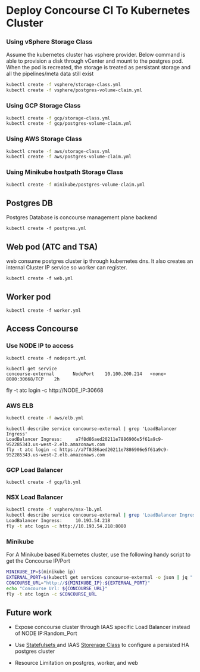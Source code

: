 # Deploy Concourse CI To Kubernetes Cluster

### Using vSphere Storage Class

Assume the kubernetes cluster has vsphere provider. Below command is able to provision a disk through vCenter and mount to the postgres pod. When the pod is recreated, the storage is treated as persistant storage and all the pipelines/meta data still exist

```bash
kubectl create -f vsphere/storage-class.yml
kubectl create -f vsphere/postgres-volume-claim.yml
```

### Using GCP Storage Class

```bash
kubectl create -f gcp/storage-class.yml
kubectl create -f gcp/postgres-volume-claim.yml
```

### Using AWS Storage Class

```bash
kubectl create -f aws/storage-class.yml
kubectl create -f aws/postgres-volume-claim.yml
```

### Using Minikube hostpath Storage Class

```bash
kubectl create -f minikube/postgres-volume-claim.yml
```

## Postgres DB

Postgres Database is concourse management plane backend

```kubectl create -f postgres.yml```


## Web pod (ATC and TSA)

web consume postgres cluster ip through kubernetes dns. It also creates an internal Cluster IP service so worker can register.

```kubectl create -f web.yml```

## Worker pod

```kubectl create -f worker.yml```

## Access Concourse

### Use NODE IP to access

  ```kubectl create -f nodeport.yml```

  ```
  kubectl get service
  concourse-external       NodePort    10.100.200.214   <none>        8080:30668/TCP    2h
  ```

  fly -t atc login -c http://NODE_IP:30668

### AWS ELB  

  ```bash
  kubectl create -f aws/elb.yml
  ```
  ```
  kubectl describe service concourse-external | grep 'LoadBalancer Ingress'
  LoadBalancer Ingress:     a7f8d86aed20211e7886906e5f61a9c9-952285343.us-west-2.elb.amazonaws.com
  fly -t atc login -c https://a7f8d86aed20211e7886906e5f61a9c9-952285343.us-west-2.elb.amazonaws.com
  ```

### GCP Load Balancer

  ```
  kubectl create -f gcp/lb.yml
  ```
### NSX Load Balancer

  ```bash
  kubectl create -f vsphere/nsx-lb.yml
  kubectl describe service concourse-external | grep 'LoadBalancer Ingress'
  LoadBalancer Ingress:     10.193.54.218
  fly -t atc login -c http://10.193.54.218:8080
  ```

### Minikube
For A Minikube based Kubernetes cluster, use the following handy script to get the Concourse IP/Port

```bash
MINIKUBE_IP=$(minikube ip)
EXTERNAL_PORT=$(kubectl get services concourse-external -o json | jq ".spec.ports[0].nodePort")
CONCOURSE_URL="http://${MINIKUBE_IP}:${EXTERNAL_PORT}"
echo "Concourse Url: ${CONCOURSE_URL}"
fly -t atc login -c $CONCOURSE_URL
```

## Future work

* Expose concourse cluster through IAAS specific Load Balancer instead of NODE IP:Random_Port

* Use [Statefulsets ](https://kubernetes.io/docs/concepts/workloads/controllers/statefulset/) and IAAS [Storerage Class](https://kubernetes.io/docs/concepts/storage/persistent-volumes/) to configure a persisted HA postgres cluster

* Resource Limitation on postgres, worker, and web
